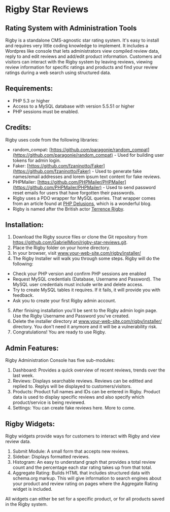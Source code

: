 # Rigby Star Reviews
## Rating System with Administration Tools

Rigby is a standalone CMS-agnostic star rating system. It's easy to install and requires very little coding knowledge to implement. It includes a Wordpres like
console that lets administrators view compiled review data, reply to and edit reviews and add/edit product information. Customers and visitors can interact with 
the Rigby system by leaving reviews, viewing review information for specific ratings and products and find your review ratings during a web search using structured
data.

## Requirements:
- PHP 5.3 or higher
- Access to a MySQL database with version 5.5.51 or higher
- PHP sessions must be enabled.

## Credits:
Rigby uses code from the following libraries:
- random_compat: [https://github.com/paragonie/random_compat](https://github.com/paragonie/random_compat) - Used for building user tokens for admin login.
- Faker: [https://github.com/fzaninotto/Faker](https://github.com/fzaninotto/Faker) - Used to generate fake names/email addresses and lorem ipsum text content for fake reviews.
- PHPMailer: [https://github.com/PHPMailer/PHPMailer](https://github.com/PHPMailer/PHPMailer) - Used to send password reset emails for users that have forgotten their passwords. 
- Rigby uses a PDO wrapper for MySQL queries. That wrapper comes from an article found at [PHP Delusions](https://phpdelusions.net/pdo/pdo_wrapper), which is a wonderful blog.
- Rigby is named after the British actor [Terrence Rigby](https://en.wikipedia.org/wiki/Terence_Rigby).

## Installation:
1. Download the Rigby source files or clone the Git repository from https://github.com/GabrielMioni/rigby-star-reviews.git.
2. Place the Rigby folder on your home directory.
3. In your browser, visit www.your-web-site.com/rigby/installer/
4. The Rigby Installer will walk you through some steps. Rigby will do the following:
 - Check your PHP version and confirm PHP sessions are enabled
 - Request MySQL credentials (Database, Username and Password). The MySQL user credentials must include write and delete access.
 - Try to create MySQL tables it requires. If it fails, it will provide you with feedback.
 - Ask you to create your first Rigby admin account.
5. After finising installation you'll be sent to the Rigby admin login page. Use the Rigby Username and Password you've created.
7. Delete the installer directory at www.your-web-site.com/rigby/installer/ directory. You don't need it anymore and it will be a vulnerability risk.
8. Congratulations! You are ready to use Rigby.

## Admin Features:
Rigby Administration Console has five sub-modules:
1. Dashboard: Provides a quick overview of recent reviews, trends over the last week.
2. Reviews: Displays searchable reviews. Reviews can be editted and replied to. Replys will be displayed to customers/visitors.
3. Products: Product full names and IDs can be entered in Rigby. Product data is used to display specific reviews and also specify which
product/service is being reviewed.
4. Settings: You can create fake reviews here. More to come.

## Rigby Widgets:
Rigby widgets provide ways for customers to interact with Rigby and view review data.
1. Submit Module: A small form that accepts new reviews.
2. Sidebar: Displays formatted reviews.
3. Histogram: An easy to understand graph that provides a total review count and the percentage each star rating takes up from
that total.
4. Aggregate Rating: Builds HTML that includes structured data with schema.org markup. This will give information to
search engines about your product and review rating on pages where the Aggregate Rating widget is included.

All widgets can either be set for a specific product, or for all products saved in the Rigby system.

